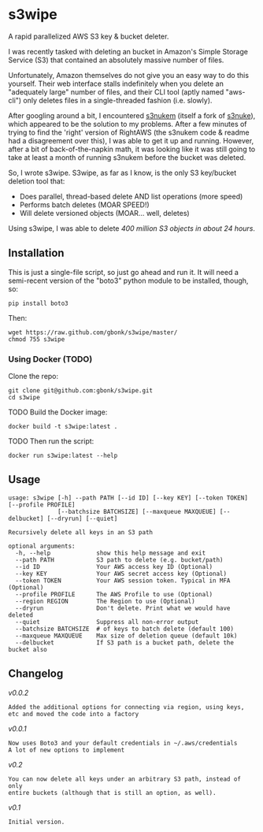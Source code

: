 s3wipe
======

A rapid parallelized AWS S3 key &amp; bucket deleter.

I was recently tasked with deleting an bucket in Amazon's Simple Storage
Service (S3) that contained an absolutely massive number of files.

Unfortunately, Amazon themselves do not give you an easy way to do this
yourself.  Their web interface stalls indefinitely when you delete an
"adequately large" number of files, and their CLI tool (aptly named
"aws-cli") only deletes files in a single-threaded fashion (i.e. slowly).

After googling around a bit, I encountered
[s3nukem](https://github.com/lathanh/s3nukem) (itself a fork
of [s3nuke](http://github.com/SFEley/s3nuke/)), which appeared to be the
solution to my problems.  After a few minutes of trying to find the
'right' version of RightAWS (the s3nukem code & readme had a
disagreement over this), I was able to get it up and running.  However,
after a bit of back-of-the-napkin math, it was looking like it was still
going to take at least a month of running s3nukem before the bucket was
deleted.

So, I wrote s3wipe.  S3wipe, as far as I know, is the only S3 key/bucket
deletion tool that:

* Does parallel, thread-based delete AND list operations (more speed)
* Performs batch deletes (MOAR SPEED!)
* Will delete versioned objects (MOAR... well, deletes)

Using s3wipe, I was able to delete _400 million S3 objects in about 24 hours_.

## Installation

This is just a single-file script, so just go ahead and run it.  It will need
a semi-recent version of the "boto3" python module to be installed, though, so:

    pip install boto3

Then:

    wget https://raw.github.com/gbonk/s3wipe/master/
    chmod 755 s3wipe

### Using Docker (TODO)

Clone the repo:

    git clone git@github.com:gbonk/s3wipe.git
    cd s3wipe

TODO Build the Docker image:

    docker build -t s3wipe:latest .

TODO Then run the script:

    docker run s3wipe:latest --help

## Usage

```
usage: s3wipe [-h] --path PATH [--id ID] [--key KEY] [--token TOKEN] [--profile PROFILE]
              [--batchsize BATCHSIZE] [--maxqueue MAXQUEUE] [--delbucket] [--dryrun] [--quiet]

Recursively delete all keys in an S3 path

optional arguments:
  -h, --help             show this help message and exit
  --path PATH            S3 path to delete (e.g. bucket/path)
  --id ID                Your AWS access key ID (Optional)
  --key KEY              Your AWS secret access key (Optional)
  --token TOKEN          Your AWS session token. Typical in MFA (Optional)
  --profile PROFILE      The AWS Profile to use (Optional)
  --region REGION        The Region to use (Optional)
  --dryrun               Don't delete. Print what we would have deleted
  --quiet                Suppress all non-error output
  --batchsize BATCHSIZE  # of keys to batch delete (default 100)
  --maxqueue MAXQUEUE    Max size of deletion queue (default 10k)
  --delbucket            If S3 path is a bucket path, delete the bucket also
```

## Changelog

_v0.0.2_

    Added the additional options for connecting via region, using keys, etc and moved the code into a factory

_v0.0.1_

    Now uses Boto3 and your default credentials in ~/.aws/credentials
    A lot of new options to implement

_v0.2_

    You can now delete all keys under an arbitrary S3 path, instead of only
    entire buckets (although that is still an option, as well).

_v0.1_

    Initial version.
